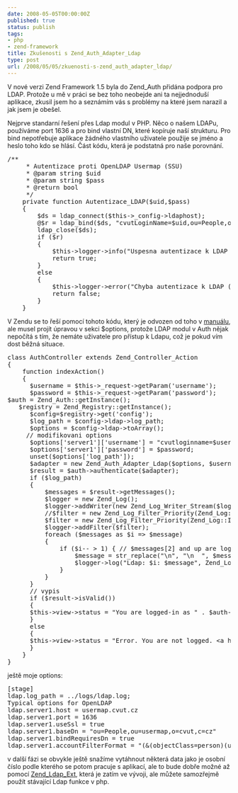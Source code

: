 ```yaml
---
date: 2008-05-05T00:00:00Z
published: true
status: publish
tags:
- php
- zend-framework
title: Zkušenosti s Zend_Auth_Adapter_Ldap
type: post
url: /2008/05/05/zkuenosti-s-zend_auth_adapter_ldap/
---
```


V nové verzi Zend Framework 1.5 byla do Zend_Auth přidána podpora pro LDAP. Protože u mě v práci se bez toho neobejde ani ta nejjednoduší aplikace, zkusil jsem ho a seznámím vás s problémy na které jsem narazil a jak jsem je obešel.

Nejprve standarní řešení přes Ldap modul v PHP. Něco o našem LDAPu, používáme port 1636 a pro bind vlastní DN, které kopíruje naší strukturu. Pro bind nepotřebuje aplikace žádného vlastního uživatele použije se jméno a heslo toho kdo se hlásí. Část kódu, která je podstatná pro naše porovnání.
<pre name='code' class="php">/**
     * Autentizace proti OpenLDAP Usermap (SSU)
     * @param string $uid
     * @param string $pass
     * @return bool
     */
    private function Autentizace_LDAP($uid,$pass)
    {
        $ds = ldap_connect($this-&gt;_config-&gt;ldaphost);
        @$r = ldap_bind($ds, "cvutLoginName=$uid,ou=People,ou=usermap,o=cvut,c=cz",$pass);
        ldap_close($ds);
        if ($r)
        {
            $this-&gt;logger-&gt;info("Uspesna autentizace k LDAP ($uid)");
            return true;
        }
        else
        {
            $this-&gt;logger-&gt;error("Chyba autentizace k LDAP ($uid)");
            return false;
        }
    }</pre>
V Zendu se to řeší pomocí tohoto kódu, který je odvozen od toho v <a href="http://framework.zend.com/manual/en/zend.ldap.html">manuálu</a>, ale musel projít úpravou v sekci $options, protože LDAP modul v Auth nějak nepočítá s tím, že nemáte uživatele pro přístup k Ldapu, což je pokud vím dost běžná situace.
<pre name='code' class="php">class AuthController extends Zend_Controller_Action
{
    function indexAction()
    {
      $username = $this-&gt;_request-&gt;getParam('username');
      $password = $this-&gt;_request-&gt;getParam('password');
$auth = Zend_Auth::getInstance();
   $registry = Zend_Registry::getInstance();
      $config=$registry-&gt;get('config');
      $log_path = $config-&gt;ldap-&gt;log_path;
      $options = $config-&gt;ldap-&gt;toArray();
     // modifikovani options
      $options['server1']['username'] = "cvutloginname=$username,ou=People,ou=usermap,o=cvut,c=cz";
      $options['server1']['password'] = $password;
      unset($options['log_path']);
      $adapter = new Zend_Auth_Adapter_Ldap($options, $username, $password);
      $result = $auth-&gt;authenticate($adapter);
      if ($log_path)
      {
          $messages = $result-&gt;getMessages();
          $logger = new Zend_Log();
          $logger-&gt;addWriter(new Zend_Log_Writer_Stream($log_path));
          //$filter = new Zend_Log_Filter_Priority(Zend_Log::DEBUG);
          $filter = new Zend_Log_Filter_Priority(Zend_Log::INFO);
          $logger-&gt;addFilter($filter);
          foreach ($messages as $i =&gt; $message)
          {
              if ($i-- &gt; 1) { // $messages[2] and up are log messages
                  $message = str_replace("\n", "\n  ", $message);
                  $logger-&gt;log("Ldap: $i: $message", Zend_Log::DEBUG);
              }
          }
      }
      // vypis
      if ($result-&gt;isValid())
      {
      $this-&gt;view-&gt;status = "You are logged-in as " . $auth-&gt;getIdentity() . "&lt;br&gt;\n";
      }
      else
      {
      $this-&gt;view-&gt;status = "Error. You are not logged. &lt;a href='../../'&gt;Please login again&lt;/a&gt;.";
      }
    }
}</pre>
ještě moje options:
<pre name='code' class="php">[stage]
ldap.log_path = ../logs/ldap.log;
Typical options for OpenLDAP
ldap.server1.host = usermap.cvut.cz
ldap.server1.port = 1636
ldap.server1.useSsl = true
ldap.server1.baseDn = "ou=People,ou=usermap,o=cvut,c=cz"
ldap.server1.bindRequiresDn = true
ldap.server1.accountFilterFormat = "(&amp;(objectClass=person)(uid=%s))"</pre>
v další fázi se obvykle ještě snažíme vytáhnout některá data jako je osobní číslo podle kterého se potom pracuje s aplikací, ale to bude dobře možné až pomocí <a href="http://framework.zend.com/wiki/display/ZFPROP/Zend_Ldap_Ext+Proposal">Zend_Ldap_Ext</a>, která je zatím ve vývoji, ale můžete samozřejmě použít stávající Ldap funkce v php.
